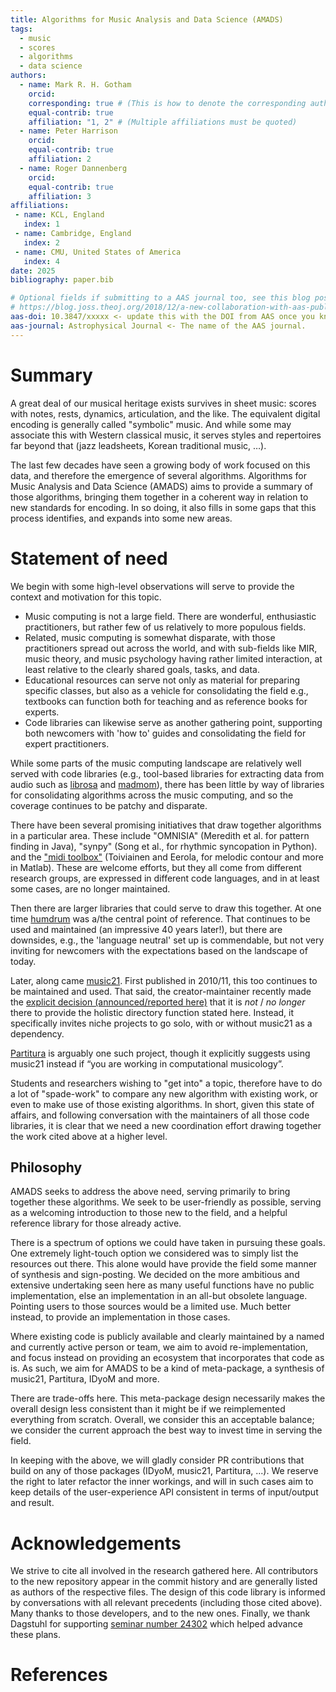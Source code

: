 ```yaml
---
title: Algorithms for Music Analysis and Data Science (AMADS)
tags:
  - music
  - scores
  - algorithms
  - data science
authors:
  - name: Mark R. H. Gotham
    orcid: 
    corresponding: true # (This is how to denote the corresponding author)
    equal-contrib: true
    affiliation: "1, 2" # (Multiple affiliations must be quoted)
  - name: Peter Harrison
    orcid: 
    equal-contrib: true
    affiliation: 2
  - name: Roger Dannenberg
    orcid: 
    equal-contrib: true
    affiliation: 3
affiliations:
 - name: KCL, England
   index: 1
 - name: Cambridge, England
   index: 2
 - name: CMU, United States of America
   index: 4
date: 2025
bibliography: paper.bib

# Optional fields if submitting to a AAS journal too, see this blog post:
# https://blog.joss.theoj.org/2018/12/a-new-collaboration-with-aas-publishing
aas-doi: 10.3847/xxxxx <- update this with the DOI from AAS once you know it.
aas-journal: Astrophysical Journal <- The name of the AAS journal.
---
```



# Summary

A great deal of our musical heritage exists survives 
in sheet music: scores with notes, rests, dynamics, articulation, and the like.
The equivalent digital encoding is generally called "symbolic" music.
And while some may associate this with Western classical music,
it serves styles and repertoires far beyond that (jazz leadsheets, Korean traditional music, …).

The last few decades have seen a growing body of work focused on this data,
and therefore the emergence of several algorithms.
Algorithms for Music Analysis and Data Science (AMADS)
aims to provide a summary of those algorithms,
bringing them together in a coherent way in relation to new standards for encoding.
In so doing, it also fills in some gaps that this process identifies,
and expands into some new areas.


# Statement of need

We begin with some high-level observations will serve to provide the context and motivation for this topic.
* Music computing is not a large field. There are wonderful, enthusiastic practitioners, 
    but rather few of us relatively to more populous fields.
* Related, music computing is somewhat disparate, with those practitioners spread out across the world, 
    and with sub-fields like MIR, music theory, and music psychology having rather limited interaction, 
    at least relative to the clearly shared goals, tasks, and data.
* Educational resources can serve not only as material for preparing specific classes,
    but also as a vehicle for consolidating the field
    e.g., textbooks can function both for teaching and as reference books for experts.
* Code libraries can likewise serve as another gathering point,
    supporting both newcomers with 'how to' guides and consolidating the field for expert practitioners.

While some parts of the music computing landscape
are relatively well served with code libraries
(e.g., tool-based libraries for extracting data from audio such as
[librosa](https://librosa.org/) and 
[madmom](https://github.com/CPJKU/madmom)),
there has been little by way of libraries for consolidating algorithms
across the music computing, and so the coverage continues to be patchy and disparate.

There have been several promising initiatives that draw together algorithms in a particular area.
These include
"OMNISIA" (Meredith et al. for pattern finding in Java),
"synpy" (Song et al., for rhythmic syncopation in Python).
and the ["midi toolbox"](https://www.jyu.fi/hytk/fi/laitokset/mutku/en/research/materials/miditoolbox)
(Toiviainen and Eerola, for melodic contour and more in Matlab).
These are welcome efforts, but they all come from 
different research groups,
are expressed in different code languages,
and in at least some cases, are no longer maintained.

Then there are larger libraries that could serve to draw this together.
At one time [humdrum](https://www.humdrum.org/) was a/the central point of reference. 
That continues to be used and maintained (an impressive 40 years later!),
but there are downsides, e.g., the 'language neutral' set up is commendable,
but not very inviting for newcomers with the expectations based on the landscape of today.

Later, along came [music21](https://github.com/cuthbertLab/music21).
First published in 2010/11, this too continues to be maintained and used.
That said, the creator-maintainer recently made the
[explicit decision (announced/reported here)](https://groups.google.com/g/music21list/c/HF3tgkMvNWI/m/7vaIHr88BAAJ)
that it is _not_ / _no longer_ there to provide the holistic directory function stated here.
Instead, it specifically invites niche projects to go solo, with or without music21 as a dependency.

[Partitura](https://partitura.readthedocs.io/en/latest/)
is arguably one such project,
though it explicitly suggests using music21 instead if
“you are working in computational musicology”.

Students and researchers wishing to "get into" a topic,
therefore have to do a lot of "spade-work" to compare any new algorithm with existing work,
or even to make use of those existing algorithms.
In short, 
given this state of affairs, and following conversation with the maintainers of all those code libraries,
it is clear that we need a new coordination effort
drawing together the work cited above at a higher level.


## Philosophy

AMADS seeks to address the above need, serving primarily to bring together these algorithms.
We seek to be user-friendly as possible,
serving as a welcoming introduction to those new to the field,
and a helpful reference library for those already active.

There is a spectrum of options we could have taken in pursuing these goals.
One extremely light-touch option we considered was to simply list the resources out there.
This alone would have provide the field some manner of synthesis and sign-posting.
We decided on the more ambitious and extensive undertaking seen here as many
useful functions have no public implementation, else an implementation in an all-but obsolete language.
Pointing users to those sources would be a limited use.
Much better instead, to provide an implementation in those cases.

Where existing code is 
publicly available and clearly maintained by a named and currently active person or team,
we aim to avoid re-implementation,
and focus instead on providing an ecosystem that incorporates that code as is.
As such, we aim for AMADS to be a kind of meta-package, a synthesis of music21, Partitura, IDyoM and more.

There are trade-offs here.
This meta-package design necessarily makes the overall design less consistent than it might be if we reimplemented everything from scratch.
Overall, we consider this an acceptable balance; we consider the current approach the best way to invest time in serving the field.

In keeping with the above, we will gladly consider PR contributions
that build on any of those packages (IDyoM, music21, Partitura, ...).
We reserve the right to later refactor the inner workings,
and will in such cases aim to keep details of the user-experience API consistent in terms of input/output and result.


# Acknowledgements

We strive to cite all involved in the research gathered here.
All contributors to the new repository appear in the commit history
and are generally listed as authors of the respective files.
The design of this code library is informed by conversations with all relevant precedents
(including those cited above).
Many thanks to those developers, and to the new ones.
Finally, we thank Dagstuhl for supporting
[seminar number 24302](https://www.dagstuhl.de/en/seminars/seminar-calendar/seminar-details/24302)
which helped advance these plans.


# References

